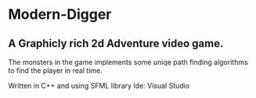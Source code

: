 # Modern-Digger

## A Graphicly rich 2d Adventure video game. 

The monsters in the game implements some uniqe path finding algorithms to find the player in real time.

Written in C++ and using SFML library
Ide: Visual Studio
